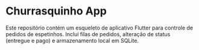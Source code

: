 # Churrasquinho App

Este repositório contém um esqueleto de aplicativo Flutter para controle de pedidos de espetinhos.
Inclui filas de pedidos, alteração de status (entregue e pago) e armazenamento local em SQLite.
